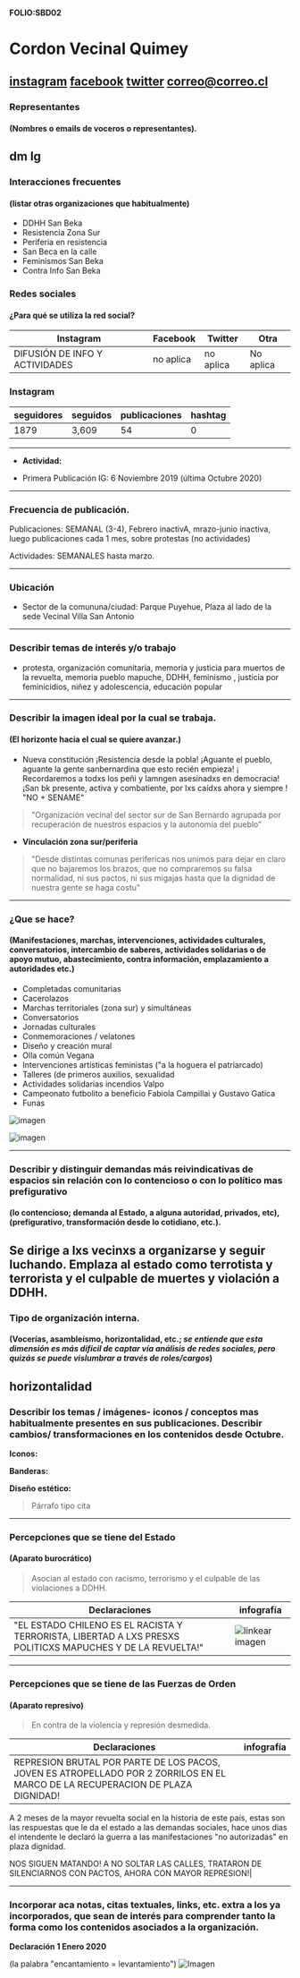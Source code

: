 #### FOLIO:SBD02
# Cordon Vecinal Quimey

[instagram](https://www.instagram.com/cordonvecinalquimey/)
[facebook]()
[twitter]()
<correo@correo.cl>
---

### Representantes
#### (Nombres o emails de voceros o representantes).
dm Ig
---
### Interacciones frecuentes
#### (listar otras organizaciones que habitualmente)
* DDHH San Beka 
* Resistencia Zona Sur
* Periferia en resistencia 
* San Beca en la calle 
* Feminismos San Beka 
* Contra Info San Beka 
### Redes sociales
#### ¿Para qué se utiliza la red social?
| Instagram | Facebook | Twitter | Otra 
|---|---|---|---|
|DIFUSIÓN DE INFO Y ACTIVIDADES|no aplica|no aplica| No aplica |

### **Instagram**
| seguidores | seguidos | publicaciones | hashtag 
|---|---|---|---|
|1879|3,609|54| 0

---

* **Actividad:**   

* Primera Publicación IG: 6 Noviembre 2019 (última Octubre 2020)

---
### Frecuencia de publicación.

Publicaciones: SEMANAL (3-4), Febrero inactivA, mrazo-junio inactiva, luego publicaciones cada 1 mes, sobre protestas (no actividades)

Actividades: SEMANALES hasta marzo. 

---
### Ubicación
* Sector de la comununa/ciudad: Parque Puyehue, Plaza al lado de la sede Vecinal Villa San Antonio

---
### Describir temas de interés y/o trabajo
* protesta, organización comunitaria, memoria y justicia para muertos de la revuelta, memoria pueblo mapuche, DDHH, feminismo , justicia por feminicidios, niñez y adolescencia, educación popular 
---
### Describir la imagen ideal por la cual se trabaja.
#### (El horizonte hacia el cual se quiere avanzar.)
* Nueva constitución ¡Resistencia desde la pobla! ¡Aguante el pueblo, aguante la gente sanbernardina que esto recién empieza! ¡ Recordaremos a todxs los peñi y lamngen asesinadxs en democracia! ¡San bk presente, activa y combatiente, por lxs caídxs ahora y siempre ! "NO + SENAME" 

> "Organización vecinal del sector sur de San Bernardo agrupada por recuperación de nuestros espacios y la autonomía del pueblo" 

* **Vinculación zona sur/periferia**

> "Desde distintas comunas perifericas nos unimos para dejar en claro que no bajaremos los brazos, que no compraremos su falsa normalidad, ni sus pactos, ni sus migajas
hasta que la dignidad de nuestra gente se haga costu"
---
### ¿Que se hace?
#### (Manifestaciones, marchas, intervenciones, actividades culturales, conversatorios, intercambio de saberes, actividades solidarias o de apoyo mutuo, abastecimiento, contra información, emplazamiento a autoridades etc.)
* Completadas comunitarias 
* Cacerolazos 
* Marchas territoriales (zona sur) y simultáneas 
* Conversatorios 
* Jornadas culturales
* Conmemoraciones / velatones 
* Diseño y creación mural 
* Olla común Vegana 
* Intervenciones artísticas feministas ("a la hoguera el patriarcado)
* Talleres (de primeros auxilios, sexualidad
* Actividades solidarias incendios Valpo
* Campeonato futbolito a beneficio Fabiola Campillai y Gustavo Gatica 
* Funas

![imagen](completada.png)

![imagen](marchazonasur.png)

---
### Describir y distinguir demandas más reivindicativas de espacios sin relación con lo contencioso o con lo político mas prefigurativo
#### (lo contencioso; demanda al Estado, a alguna autoridad, privados, etc), (prefigurativo, transformación desde lo cotidiano, etc.).
Se dirige a lxs vecinxs a organizarse y seguir luchando. Emplaza al estado como terrotista y terrorista y el culpable de muertes y violación a DDHH. 
---
### Tipo de organización interna.
#### (Vocerías, asambleísmo, horizontalidad, etc.; *se entiende que esta dimensión es más difícil de captar vía análisis de redes sociales, pero quizás se puede vislumbrar a través de roles/cargos*)
horizontalidad 
---
### Describir los temas / imágenes- iconos / conceptos mas habitualmente presentes en sus publicaciones. Describir cambios/ transformaciones en los contenidos desde Octubre.

**Iconos:**

**Banderas:**

**Diseño estético:**

> Párrafo tipo cita 

---
### Percepciones que se tiene del Estado
#### (Aparato burocrático)
> Asocian al estado con racismo, terrorismo y el culpable de las violaciones a DDHH. 

| Declaraciones | infografía | 
|---|---|
|"EL ESTADO CHILENO ES EL RACISTA Y TERRORISTA, LIBERTAD A LXS PRESXS POLITICXS MAPUCHES Y DE LA REVUELTA!"| ![linkear imagen]() |

---
### Percepciones que se tiene de las Fuerzas de Orden
#### (Aparato represivo)
> En contra de la violencia y represión desmedida. 

| Declaraciones | infografía | 
|---|---|
|REPRESION BRUTAL POR PARTE DE LOS PACOS, JOVEN ES ATROPELLADO POR 2 ZORRILOS EN EL MARCO DE LA RECUPERACION DE PLAZA DIGNIDAD!

A 2 meses de la mayor revuelta social en la historia de este país, estas son las respuestas que le da el estado a las demandas sociales, hace unos dias el intendente le declaró la guerra a las manifestaciones "no autorizadas" en plaza dignidad.

NOS SIGUEN MATANDO! A NO SOLTAR LAS CALLES, TRATARON DE SILENCIARNOS CON PACTOS, AHORA CON MAYOR REPRESION!| 


---
### Incorporar aca notas, citas textuales, links, etc. extra a los ya incorporados, que sean de interés para comprender tanto la forma como los contenidos asociados a la organización.

**Declaración 1 Enero 2020**

(la palabra "encantamiento = levantamiento")
![Imagen](declaracion.png)